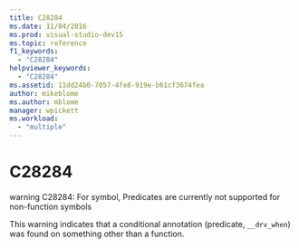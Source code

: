 ```yaml
---
title: C28284
ms.date: 11/04/2016
ms.prod: visual-studio-dev15
ms.topic: reference
f1_keywords:
  - "C28284"
helpviewer_keywords:
  - "C28284"
ms.assetid: 11dd24b0-7057-4fe8-919e-b61cf3674fea
author: mikeblome
ms.author: mblome
manager: wpickett
ms.workload:
  - "multiple"
---
```

# C28284
warning C28284: For symbol, Predicates are currently not supported for non-function symbols

 This warning indicates that a conditional annotation (predicate, `__drv_when`) was found on something other than a function.